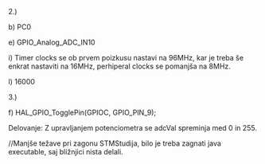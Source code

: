 2.)

b)
PC0

e)
GPIO_Analog_ADC_IN10

i)
Timer clocks se ob prvem poizkusu nastavi na 96MHz,
kar je treba še enkrat nastaviti na 16MHz,
perhiperal clocks se pomanjša na 8MHz.

l)
16000


3.)

f)
HAL_GPIO_TogglePin(GPIOC, GPIO_PIN_9);


Delovanje:
Z upravljanjem potenciometra se adcVal spreminja med 0 in 255.

//Manjše težave pri zagonu STMStudija, bilo je treba zagnati java executable, saj bližnjici nista delali.
